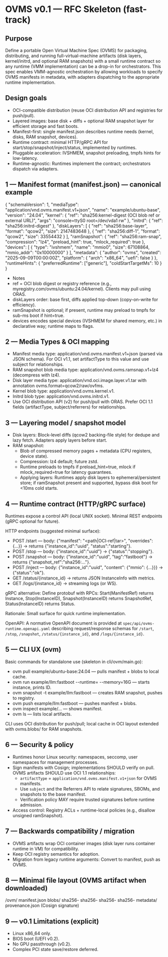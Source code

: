 # OVMS v0.1 — RFC Skeleton (fast-track)

## Purpose

Define a portable Open Virtual Machine Spec (OVMS) for packaging, distributing, and running full-virtual-machine artifacts (disk layers, kernel/initrd, and optional RAM snapshots) with a small runtime contract so any runtime (VMM implementation) can be a drop-in for orchestrators. This spec enables VMM-agnostic orchestration by allowing workloads to specify OVMS manifests in metadata, with adapters dispatching to the appropriate runtime implementation.

## Design goals
- OCI-compatible distribution (reuse OCI distribution API and registries for push/pull).
- Layered images: base disk + diffs + optional RAM snapshot layer for efficient storage and fast boots.
- Manifest-first: single manifest.json describes runtime needs (kernel, disks, RAM snapshot, devices).
- Runtime contract: minimal HTTP/gRPC API for start/stop/snapshot/inject/status, implemented by runtimes.
- Pluggable acceleration: IVSHMEM, snapshot preloading, tmpfs hints for low-latency.
- Runtime-agnostic: Runtimes implement the contract; orchestrators dispatch via adapters.

## 1 — Manifest format (manifest.json) — canonical example

{
  "schemaVersion": 1,
  "mediaType": "application/vnd.ovms.manifest.v1+json",
  "name": "example/ubuntu-base",
  "version": "24.04",
  "kernel": {
    "ref": "sha256:kernel-digest (OCI blob ref or external URL)",
    "args": "console=ttyS0 root=/dev/vda1 rw"
  },
  "initrd": { "ref": "sha256:initrd-digest" },
  "diskLayers": [
    { "ref": "sha256:base-layer", "format": "qcow2", "size": 2147483648 },
    { "ref": "sha256:diff-1", "format": "qcow2", "size": 33554432 }
  ],
  "ramSnapshot": {
    "ref": "sha256:ram-snap",
    "compression": "lz4",
    "preload_hint": true,
    "mlock_required": true
  },
  "devices": [
    { "type": "ivshmem", "name": "mmio0", "size": 67108864, "mmio_addr": "0x10000000" }
  ],
  "metadata": {
    "author": "ovms",
    "created": "2025-09-09T00:00:00Z",
    "platform": { "arch": "x86_64", "uefi": false }
  },
  "runtimeHints": {
    "preferredRuntime": ["generic"],
    "coldStartTargetMs": 10
  }
}

- Notes
- ref = OCI blob digest or registry reference (e.g., myregistry.com/ovms/ubuntu:24.04/kernel). Clients may pull using ORAS.
- diskLayers order: base first, diffs applied top-down (copy-on-write for efficiency).
- ramSnapshot is optional; if present, runtime may preload to tmpfs for sub-ms boot if hint=true.
- devices encodes special devices (IVSHMEM for shared memory, etc.) in declarative way; runtime maps to flags.
  

## 2 — Media Types & OCI mapping
- Manifest media type: application/vnd.ovms.manifest.v1+json (parsed via JSON schema). For OCI v1.1, set artifactType to this value and use subject for relationships.
- RAM snapshot blob media type: application/vnd.ovms.ramsnap.v1+lz4 (decompress with lz4).
- Disk layer media type: application/vnd.oci.image.layer.v1.tar with annotation ovms.format=qcow2/raw/ovfms.
- Kernel blob type: application/vnd.ovms.kernel.v1.
- Initrd blob type: application/vnd.ovms.initrd.v1.
- Use OCI distribution API (v2) for push/pull with ORAS. Prefer OCI 1.1 fields (artifactType, subject/referrers) for relationships.

## 3 — Layering model / snapshot model
- Disk layers: Block-level diffs (qcow2 backing-file style) for dedupe and lazy fetch. Adapters apply layers before start.
- RAM snapshot:
  - Blob of compressed memory pages + metadata (CPU registers, device state).
  - Compression: lz4 default; future zstd.
  - Runtime preloads to tmpfs if preload_hint=true, mlock if mlock_required=true for latency guarantees.
  - Applying layers: Runtimes apply disk layers to ephemeral/persistent store; if ramSnapshot present and supported, bypass disk boot for <10ms cold starts.
  

## 4 — Runtime contract (HTTP/gRPC surface)
Runtimes expose a control API (local UNIX socket). Minimal REST endpoints (gRPC optional for future).

HTTP endpoints (suggested minimal surface):
- POST /start — body: {"manifest": "<path|OCI-ref|tar>", "overrides": {...}} → returns {"instance_id":"uuid", "status":"starting"}.
- POST /stop — body: {"instance_id":"uuid"} → {"status":"stopping"}.
- POST /snapshot — body: {"instance_id":"uuid", "tag":"fastboot"} → returns {"snapshot_ref":"sha256:..."}.
- POST /inject — body: {"instance_id":"uuid", "content": {"mmio": {...}}} → {"status":"ok"}.
- GET /status/{instance_id} → returns JSON InstanceInfo with metrics.
- GET /logs/{instance_id} → streaming logs (or WS).

gRPC alternative: Define protobuf with RPCs: Start(ManifestRef) returns Instance, Stop(InstanceID), Snapshot(InstanceID) returns SnapshotRef, Status(InstanceID) returns Status.

Rationale: Small surface for quick runtime implementation.

OpenAPI: A normative OpenAPI document is provided at `spec/api/ovms-runtime.openapi.yaml` describing request/response schemas for `/start`, `/stop`, `/snapshot`, `/status/{instance_id}`, and `/logs/{instance_id}`.

## 5 — CLI UX (ovm)
Basic commands for standalone use (skeleton in cli/ovm/main.go):
- ovm pull example/ubuntu-base:24.04 — pulls manifest + blobs to local cache.
- ovm run example/llm:fastboot --runtime=<impl> --memory=16G — starts instance, prints ID.
- ovm snapshot <instance> -t example/llm:fastboot — creates RAM snapshot, pushes to registry.
- ovm push example/llm:fastboot — pushes manifest + blobs.
- ovm inspect example/... — shows manifest.
- ovm ls — lists local artifacts.

CLI uses OCI distribution for push/pull; local cache in OCI layout extended with ovms.blobs/ for RAM snapshots.

## 6 — Security & policy
- Runtimes honor Linux security: namespaces, seccomp, user namespaces for management processes.
- Sign manifests with Cosign; implementations SHOULD verify on pull. OVMS artifacts SHOULD use OCI 1.1 relationships:
  - `artifactType` = `application/vnd.ovms.manifest.v1+json` for OVMS manifests.
  - Use `subject` and the Referrers API to relate signatures, SBOMs, and snapshots to the base manifest.
  - Verification policy MAY require trusted signatures before runtime admission.
- Access control: Registry ACLs + runtime-local policies (e.g., disallow unsigned ramSnapshot).
  

## 7 — Backwards compatibility / migration
- OVMS artifacts wrap OCI container images (disk layer runs container runtime in VM) for compatibility.
- Keep OCI registry semantics for adoption.
- Migration from legacy runtime arguments: Convert to manifest, push as OVMS.

## 8 — Minimal file layout (OVMS artifact when downloaded)
/ovm/
  manifest.json
  blobs/
    sha256-<kernel>
    sha256-<initrd>
    sha256-<disk-layer-1>
    sha256-<ram-snap>
  metadata/
    provenance.json (Cosign signature)

## 9 — v0.1 Limitations (explicit)
- Linux x86_64 only.
- BIOS boot (UEFI v0.2).
- No GPU passthrough (v0.2).
- Complex PCI state save/restore deferred.

 
